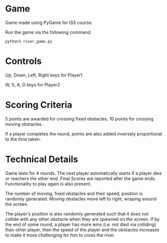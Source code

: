 # Game

Game made using PyGame for ISS course. 

Run the game via the following command: 

    python3 river_game.py
    
# Controls

Up, Down, Left, Right keys for Player1

W, S, A, D keys for Player2

# Scoring Criteria

5 points are awarded for crossing fixed obstacles, 10 points for crossing moving obstacles.

If a player completes the round, points are also added inversely proportional to the time taken.

# Technical Details

Game lasts for 4 rounds. The next player automatically starts if a player dies or reachers the other end. Final Scores are reported after the game ends. 
Functionality to play again is also present.

The number of moving, fixed obstacles and their speed, position is randomly generated. Moving obstacles move left to right, wraping around the screen. 

The player's position is also randomly generated such that it does not collide with any other obstacle when they are spawned on the screen.
If by the end of some round, a player has more wins (i.e. not died via colliding) than other player, then the speed of the player and the obstacles increases to make it
more challenging for him to cross the river. 

